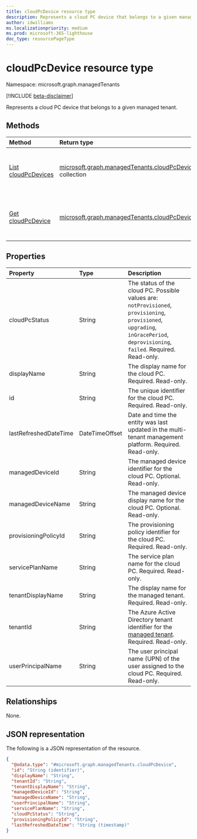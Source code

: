 ```yaml
---
title: cloudPcDevice resource type
description: Represents a cloud PC device that belongs to a given managed tenant.
author: idwilliams
ms.localizationpriority: medium
ms.prod: microsoft-365-lighthouse
doc_type: resourcePageType
---
```


# cloudPcDevice resource type

Namespace: microsoft.graph.managedTenants

[!INCLUDE [beta-disclaimer](../../includes/beta-disclaimer.md)]

Represents a cloud PC device that belongs to a given managed tenant.

## Methods

| Method                                                                            | Return type                                                                                             | Description                                                                                                      |
| :-------------------------------------------------------------------------------- | :------------------------------------------------------------------------------------------------------ | :--------------------------------------------------------------------------------------------------------------- |
| [List cloudPcDevices](../api/managedtenants-managedtenant-list-cloudpcdevices.md) | [microsoft.graph.managedTenants.cloudPcDevice](../resources/managedtenants-cloudpcdevice.md) collection | Get a list of the [cloudPcDevice](../resources/managedtenants-cloudpcdevice.md) objects and their properties.    |
| [Get cloudPcDevice](../api/managedtenants-cloudpcdevice-get.md)                   | [microsoft.graph.managedTenants.cloudPcDevice](../resources/managedtenants-cloudpcdevice.md)            | Read the properties and relationships of a [cloudPcDevice](../resources/managedtenants-cloudpcdevice.md) object. |

## Properties

| Property              | Type           | Description                                                                                                                                                                      |
| :-------------------- | :------------- | :------------------------------------------------------------------------------------------------------------------------------------------------------------------------------- |
| cloudPcStatus         | String         | The status of the cloud PC. Possible values are: `notProvisioned`, `provisioning`, `provisioned`, `upgrading`, `inGracePeriod`, `deprovisioning`, `failed`. Required. Read-only. |
| displayName           | String         | The display name for the cloud PC. Required. Read-only.                                                                                                                          |
| id                    | String         | The unique identifier for the cloud PC. Required. Read-only.                                                                                                                     |
| lastRefreshedDateTime | DateTimeOffset | Date and time the entity was last updated in the multi-tenant management platform. Required. Read-only.                                                                          |
| managedDeviceId       | String         | The managed device identifier for the cloud PC. Optional. Read-only.                                                                                                             |
| managedDeviceName     | String         | The managed device display name for the cloud PC. Optional. Read-only.                                                                                                           |
| provisioningPolicyId  | String         | The provisioning policy identifier for the cloud PC. Required. Read-only.                                                                                                        |
| servicePlanName       | String         | The service plan name for the cloud PC. Required. Read-only.                                                                                                                     |
| tenantDisplayName     | String         | The display name for the managed tenant. Required. Read-only.                                                                                                                    |
| tenantId              | String         | The Azure Active Directory tenant identifier for the [managed tenant](../resources/managedtenants-tenant.md). Required. Read-only.                                               |
| userPrincipalName     | String         | The user principal name (UPN) of the user assigned to the cloud PC. Required. Read-only.                                                                                         |

## Relationships

None.

## JSON representation

The following is a JSON representation of the resource.

<!-- {
  "blockType": "resource",
  "keyProperty": "id",
  "@odata.type": "microsoft.graph.managedTenants.cloudPcDevice",
  "baseType": "microsoft.graph.entity",
  "openType": true
}
-->

```json
{
  "@odata.type": "#microsoft.graph.managedTenants.cloudPcDevice",
  "id": "String (identifier)",
  "displayName": "String",
  "tenantId": "String",
  "tenantDisplayName": "String",
  "managedDeviceId": "String",
  "managedDeviceName": "String",
  "userPrincipalName": "String",
  "servicePlanName": "String",
  "cloudPcStatus": "String",
  "provisioningPolicyId": "String",
  "lastRefreshedDateTime": "String (timestamp)"
}
```
